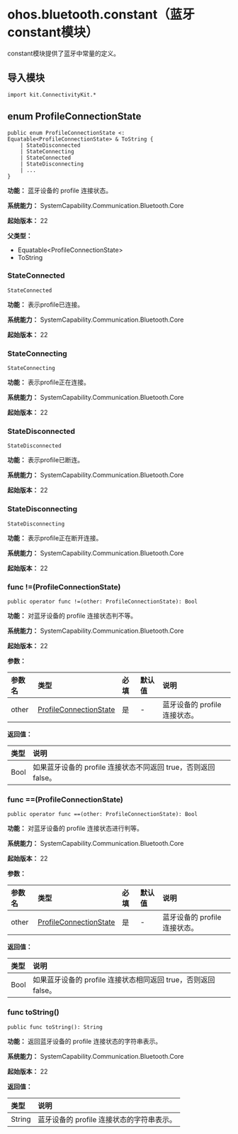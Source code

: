 # ohos.bluetooth.constant（蓝牙constant模块）

constant模块提供了蓝牙中常量的定义。

## 导入模块

```cangjie
import kit.ConnectivityKit.*
```

## enum ProfileConnectionState

```cangjie
public enum ProfileConnectionState <: Equatable<ProfileConnectionState> & ToString {
    | StateDisconnected
    | StateConnecting
    | StateConnected
    | StateDisconnecting
    | ...
}
```

**功能：** 蓝牙设备的 profile 连接状态。

**系统能力：** SystemCapability.Communication.Bluetooth.Core

**起始版本：** 22

**父类型：**

- Equatable\<ProfileConnectionState>
- ToString

### StateConnected

```cangjie
StateConnected
```

**功能：** 表示profile已连接。

**系统能力：** SystemCapability.Communication.Bluetooth.Core

**起始版本：** 22

### StateConnecting

```cangjie
StateConnecting
```

**功能：** 表示profile正在连接。

**系统能力：** SystemCapability.Communication.Bluetooth.Core

**起始版本：** 22

### StateDisconnected

```cangjie
StateDisconnected
```

**功能：** 表示profile已断连。

**系统能力：** SystemCapability.Communication.Bluetooth.Core

**起始版本：** 22

### StateDisconnecting

```cangjie
StateDisconnecting
```

**功能：** 表示profile正在断开连接。

**系统能力：** SystemCapability.Communication.Bluetooth.Core

**起始版本：** 22

### func !=(ProfileConnectionState)

```cangjie
public operator func !=(other: ProfileConnectionState): Bool
```

**功能：** 对蓝牙设备的 profile 连接状态判不等。

**系统能力：** SystemCapability.Communication.Bluetooth.Core

**起始版本：** 22

**参数：**

|参数名|类型|必填|默认值|说明|
|:---|:---|:---|:---|:---|
|other|[ProfileConnectionState](#enum-profileconnectionstate)|是|-|蓝牙设备的 profile 连接状态。|

**返回值：**

|类型|说明|
|:----|:----|
|Bool|如果蓝牙设备的 profile 连接状态不同返回 true，否则返回 false。|

### func ==(ProfileConnectionState)

```cangjie
public operator func ==(other: ProfileConnectionState): Bool
```

**功能：** 对蓝牙设备的 profile 连接状态进行判等。

**系统能力：** SystemCapability.Communication.Bluetooth.Core

**起始版本：** 22

**参数：**

|参数名|类型|必填|默认值|说明|
|:---|:---|:---|:---|:---|
|other|[ProfileConnectionState](#enum-profileconnectionstate)|是|-|蓝牙设备的 profile 连接状态。|

**返回值：**

|类型|说明|
|:----|:----|
|Bool|如果蓝牙设备的 profile 连接状态相同返回 true，否则返回 false。|

### func toString()

```cangjie
public func toString(): String
```

**功能：** 返回蓝牙设备的 profile 连接状态的字符串表示。

**系统能力：** SystemCapability.Communication.Bluetooth.Core

**起始版本：** 22

**返回值：**

|类型|说明|
|:----|:----|
|String|蓝牙设备的 profile 连接状态的字符串表示。|
